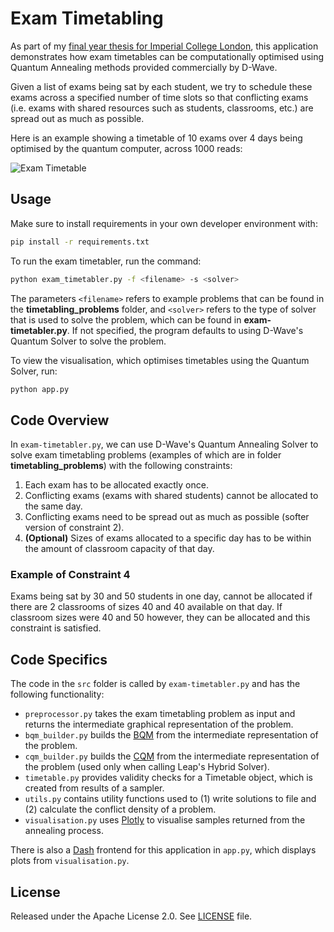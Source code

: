 # Exam Timetabling


As part of my [final year thesis for Imperial College London](Final_Year_Project.pdf), this application demonstrates how exam timetables can be  computationally optimised using Quantum Annealing methods provided commercially by D-Wave.

Given a list of exams being sat by each student, we try to schedule these exams across a specified number of time slots so that conflicting exams (i.e. exams with shared resources such as students, classrooms, etc.) are spread out as much as possible.

Here is an example showing a timetable of 10 exams over 4 days being optimised by the quantum computer, across 1000 reads:

![Exam Timetable](exam-timetable.gif)

## Usage

Make sure to install requirements in your own developer environment with:
```bash
pip install -r requirements.txt
``` 

To run the exam timetabler, run the command:

```bash
python exam_timetabler.py -f <filename> -s <solver>
```

The parameters ``<filename>`` refers to example problems that can be found in the **timetabling_problems** folder, and ``<solver>`` refers to the type of solver that is used to solve the problem, which can be found in **exam-timetabler.py**. If not specified, the program defaults to using D-Wave's Quantum Solver to solve the problem.

To view the visualisation, which optimises timetables using the Quantum Solver, run:

```bash
python app.py
```


## Code Overview

In `exam-timetabler.py`, we can use D-Wave's Quantum Annealing Solver to solve exam timetabling problems (examples of which are in folder **timetabling_problems**) with the following constraints:

1. Each exam has to be allocated exactly once.
2. Conflicting exams (exams with shared students) cannot be allocated to the same day.
3. Conflicting exams need to be spread out as much as possible (softer version of constraint 2).
4. **(Optional)** Sizes of exams allocated to a specific day has to be within the amount of classroom capacity of that day. 

### Example of Constraint 4
Exams being sat by 30 and 50 students in one day, cannot be allocated if there are 2 classrooms of sizes 40 and 40 available on that day. If classroom sizes were 40 and 50 however, they can be allocated and this constraint is satisfied.


## Code Specifics

The code in the `src` folder is called by `exam-timetabler.py` and has the following functionality:

* `preprocessor.py` takes the exam timetabling problem as input and returns the intermediate graphical representation of the problem.
* `bqm_builder.py` builds the [BQM](https://docs.ocean.dwavesys.com/en/stable/concepts/bqm.html) from the intermediate representation of the problem.
* `cqm_builder.py` builds the [CQM](https://docs.ocean.dwavesys.com/en/stable/concepts/cqm.html) from the intermediate representation of the problem (used only when calling Leap's Hybrid Solver).
* `timetable.py` provides validity checks for a Timetable object, which is created from results of a sampler.
* `utils.py` contains utility functions used to (1) write solutions to file and (2) calculate the conflict density of a problem.
* `visualisation.py` uses [Plotly](https://plotly.com/) to visualise samples returned from the annealing process.

There is also a [Dash](https://dash.plotly.com/) frontend for this application in `app.py`, which displays plots from `visualisation.py`.

<!-- ## References

A. Person, "Title of Amazing Information", [short link
name](https://example.com/) -->

## License

Released under the Apache License 2.0. See [LICENSE](LICENSE) file.
